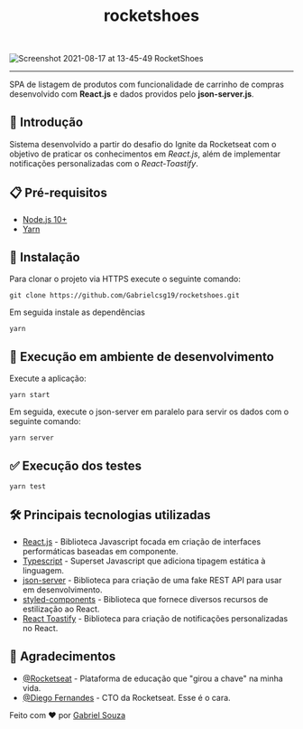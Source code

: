 <h1 align="center">rocketshoes</h1><br>

![Screenshot 2021-08-17 at 13-45-49 RocketShoes](https://raw.githubusercontent.com/Gabrielcsg19/rocketshoes/master/assets/cover-img.png)

---
SPA de listagem de produtos com funcionalidade de carrinho de compras desenvolvido com __React.js__ e dados providos pelo __json-server.js__.

## 🚀 Introdução
Sistema desenvolvido a partir do desafio do Ignite da Rocketseat com o objetivo de praticar os conhecimentos em *React.js*, além de implementar notificações personalizadas com o *React-Toastify*.

## 📋 Pré-requisitos

- [Node.js 10+](https://nodejs.org/en/download/)
- [Yarn](https://classic.yarnpkg.com/en/docs/install/#windows-stable)

## :wrench: Instalação

Para clonar o projeto via HTTPS execute o seguinte comando:

```
git clone https://github.com/Gabrielcsg19/rocketshoes.git
```

Em seguida instale as dependências

```
yarn
```

## 🔨 Execução em ambiente de desenvolvimento

Execute a aplicação:

```
yarn start
```

Em seguida, execute o json-server em paralelo para servir os dados com o seguinte comando:

```
yarn server
```

## :white_check_mark: Execução dos testes
```
yarn test
```

## 🛠️ Principais tecnologias utilizadas
- [React.js](https://reactjs.org/) - Biblioteca Javascript focada em criação de interfaces performáticas baseadas em componente.
- [Typescript](https://www.typescriptlang.org/) - Superset Javascript que adiciona tipagem estática à linguagem.
- [json-server](https://github.com/typicode/json-server) - Biblioteca para criação de uma fake REST API para usar em desenvolvimento.
- [styled-components](https://styled-components.com/) - Biblioteca que fornece diversos recursos de estilização ao React.
- [React Toastify](https://fkhadra.github.io/react-toastify/introduction) - Biblioteca para criação de notificações personalizadas no React.

## 🎉 Agradecimentos

- [@Rocketseat](https://github.com/Rocketseat) - Plataforma de educação que "girou a chave" na minha vida.
- [@Diego Fernandes](https://github.com/diego3g) - CTO da Rocketseat. Esse é o cara.

Feito com :heart: por [Gabriel Souza](https://github.com/Gabrielcsg19)
